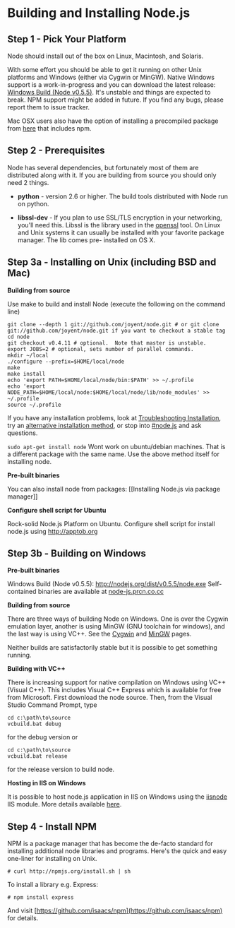 # Building and Installing Node.js

## Step 1 - Pick Your Platform

Node should install out of the box on Linux, Macintosh, and Solaris.

With some effort you should be able to get it running on other Unix platforms and Windows (either via Cygwin or MinGW). Native Windows support is a work-in-progress and you can download the latest release: [Windows Build (Node v0.5.5)](http://nodejs.org/dist/v0.5.5/node.exe). It's unstable and things are expected to break. NPM support might be added in future. If you find any bugs, please report them to issue tracker.

Mac OSX users also have the option of installing a precompiled package from [here](https://sites.google.com/site/nodejsmacosx/) that includes npm.

## Step 2 - Prerequisites

Node has several dependencies, but fortunately most of them are
distributed along with it.  If you are building from source you should
only need 2 things.

* **python** - version 2.6 or higher. The build tools distributed with
  Node run on python.

* **libssl-dev** - If you plan to use SSL/TLS encryption in your
  networking, you'll need this.  Libssl is the library used in the
  [openssl](http://www.openssl.org/) tool. On Linux and Unix systems
  it can usually be installed with your favorite package manager. The
  lib comes pre- installed on OS X.

## Step 3a - Installing on Unix (including BSD and Mac)

**Building from source**

Use make to build and install Node (execute the following on the command line)

    git clone --depth 1 git://github.com/joyent/node.git # or git clone git://github.com/joyent/node.git if you want to checkout a stable tag
    cd node
    git checkout v0.4.11 # optional.  Note that master is unstable.
    export JOBS=2 # optional, sets number of parallel commands.
    mkdir ~/local
    ./configure --prefix=$HOME/local/node
    make
    make install
    echo 'export PATH=$HOME/local/node/bin:$PATH' >> ~/.profile
    echo 'export NODE_PATH=$HOME/local/node:$HOME/local/node/lib/node_modules' >> ~/.profile
    source ~/.profile

If you have any installation problems, look at [Troubleshooting
Installation](https://github.com/ry/node/wiki/Troubleshooting-Installation), try an [alternative installation method](https://gist.github.com/579814), or stop into [#node.js](http://webchat.freenode.net/?channels=node.js&uio=d4) and ask questions.

`sudo apt-get install node` Wont work on ubuntu/debian machines. That is a different package with the same name. Use the above method itself for installing node.

**Pre-built binaries**

You can also install node from packages: [[Installing Node.js via package manager]]

**Configure shell script for Ubuntu**

Rock-solid Node.js Platform on Ubuntu. Configure shell script  for install node.js  using http://apptob.org


## Step 3b - Building on Windows

**Pre-built binaries**

Windows Build (Node v0.5.5): http://nodejs.org/dist/v0.5.5/node.exe
Self-contained binaries are available at [node-js.prcn.co.cc](http://node-js.prcn.co.cc/)

**Building from source**

There are three ways of building Node on Windows. One is over the Cygwin
emulation layer, another is using MinGW (GNU toolchain for
windows), and the last way is using VC++. See the
[Cygwin](https://github.com/joyent/node/wiki/Building-node.js-on-Cygwin-%28Windows%29)
and [MinGW](https://github.com/joyent/node/wiki/Building-node.js-on-mingw)
pages.

Neither builds are satisfactorily stable but it is possible to get something running.

**Building with VC++**

There is increasing support for native compilation on Windows using VC++ (Visual C++).  This includes Visual C++ Express which is available for free from Microsoft.  First download the node source.  Then, from the Visual Studio Command Prompt, type

    cd c:\path\to\source
    vcbuild.bat debug

for the debug version or

    cd c:\path\to\source
    vcbuild.bat release

for the release version to build node.

**Hosting in IIS on Windows**

It is possible to host node.js application in IIS on Windows using the [iisnode](https://github.com/tjanczuk/iisnode) IIS module. More details available [here](http://tomasz.janczuk.org/2011/08/hosting-nodejs-applications-in-iis-on.html). 
## Step 4 - Install NPM

NPM is a package manager that has become the de-facto standard for
installing additional node libraries and programs. Here's the quick
and easy one-liner for installing on Unix.

    # curl http://npmjs.org/install.sh | sh

To install a library e.g. Express:

    # npm install express

And visit
[https://github.com/isaacs/npm](https://github.com/isaacs/npm) for
details.
